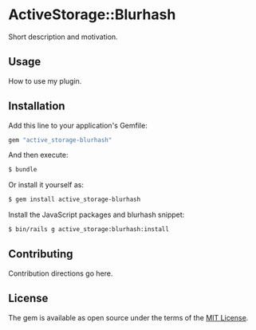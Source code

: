 # ActiveStorage::Blurhash
Short description and motivation.

## Usage
How to use my plugin.

## Installation
Add this line to your application's Gemfile:

```ruby
gem "active_storage-blurhash"
```

And then execute:
```bash
$ bundle
```

Or install it yourself as:
```bash
$ gem install active_storage-blurhash
```


Install the JavaScript packages and blurhash snippet:

```bash
$ bin/rails g active_storage:blurhash:install
```

## Contributing
Contribution directions go here.

## License
The gem is available as open source under the terms of the [MIT License](https://opensource.org/licenses/MIT).
